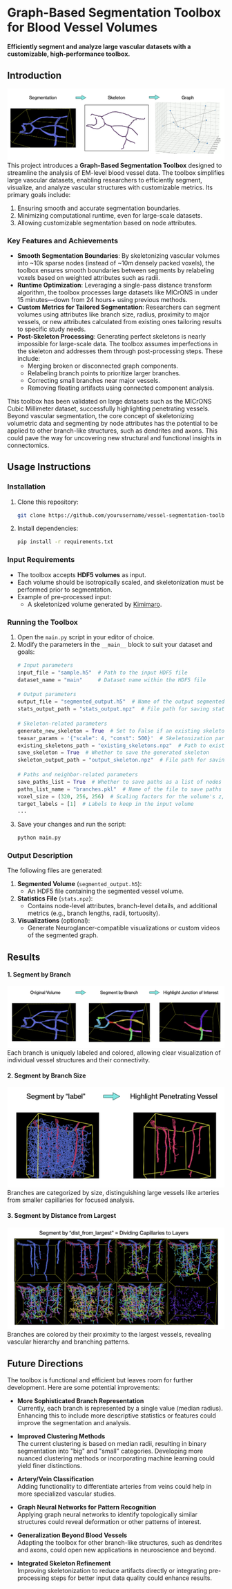 # Graph-Based Segmentation Toolbox for Blood Vessel Volumes

**Efficiently segment and analyze large vascular datasets with a customizable, high-performance toolbox.**

##  Introduction
![Workflow Chart](images/workflow_chart.png)
This project introduces a **Graph-Based Segmentation Toolbox** designed to streamline the analysis of EM-level blood vessel data. The toolbox simplifies large vascular datasets, enabling researchers to efficiently segment, visualize, and analyze vascular structures with customizable metrics. Its primary goals include:
1. Ensuring smooth and accurate segmentation boundaries.
2. Minimizing computational runtime, even for large-scale datasets.
3. Allowing customizable segmentation based on node attributes.

### Key Features and Achievements
- **Smooth Segmentation Boundaries**: By skeletonizing vascular volumes into ~10k sparse nodes (instead of ~10m densely packed voxels), the toolbox ensures smooth boundaries between segments by relabeling voxels based on weighted attributes such as radii.
- **Runtime Optimization**: Leveraging a single-pass distance transform algorithm, the toolbox processes large datasets like MICrONS in under 15 minutes—down from 24 hours+ using previous methods.
- **Custom Metrics for Tailored Segmentation**: Researchers can segment volumes using attributes like branch size, radius, proximity to major vessels, or new attributes calculated from existing ones tailoring results to specific study needs.
- **Post-Skeleton Processing**: Generating perfect skeletons is nearly impossible for large-scale data. The toolbox assumes imperfections in the skeleton and addresses them through post-processing steps. These include:
  - Merging broken or disconnected graph components.
  - Relabeling branch points to prioritize larger branches.
  - Correcting small branches near major vessels.
  - Removing floating artifacts using connected component analysis.

This toolbox has been validated on large datasets such as the MICrONS Cubic Millimeter dataset, successfully highlighting penetrating vessels. Beyond vascular segmentation, the core concept of skeletonizing volumetric data and segmenting by node attributes has the potential to be applied to other branch-like structures, such as dendrites and axons. This could pave the way for uncovering new structural and functional insights in connectomics.

## Usage Instructions

### **Installation**
1. Clone this repository:
   ```bash
   git clone https://github.com/yourusername/vessel-segmentation-toolbox.git
   ```
2. Install dependencies:
   ```bash
   pip install -r requirements.txt
   ```
### **Input Requirements**
- The toolbox accepts **HDF5 volumes** as input.
- Each volume should be isotropically scaled, and skeletonization must be performed prior to segmentation.
- Example of pre-processed input:
  - A skeletonized volume generated by [Kimimaro](https://github.com/seung-lab/kimimaro).

### **Running the Toolbox**
1. Open the `main.py` script in your editor of choice.
2. Modify the parameters in the `__main__` block to suit your dataset and goals:
   ```python
   # Input parameters
   input_file = "sample.h5"  # Path to the input HDF5 file
   dataset_name = "main"     # Dataset name within the HDF5 file

   # Output parameters
   output_file = "segmented_output.h5"  # Name of the output segmented volume
   stats_output_path = "stats_output.npz"  # File path for saving statistics

   # Skeleton-related parameters
   generate_new_skeleton = True  # Set to False if an existing skeleton is provided
   teasar_params = '{"scale": 4, "const": 500}'  # Skeletonization parameters
   existing_skeletons_path = "existing_skeletons.npz"  # Path to existing skeleton file
   save_skeleton = True  # Whether to save the generated skeleton
   skeleton_output_path = "output_skeleton.npz"  # File path for saving the skeleton

   # Paths and neighbor-related parameters
   save_paths_list = True  # Whether to save paths as a list of nodes
   paths_list_name = "branches.pkl"  # Name of the file to save paths as pickle
   voxel_size = (320, 256, 256)  # Scaling factors for the volume's z, y, x axes
   target_labels = [1]  # Labels to keep in the input volume
   ...
   ```
3. Save your changes and run the script:
   ```bash
   python main.py
   ```
### **Output Description**
The following files are generated:
1. **Segmented Volume** (`segmented_output.h5`):
   - An HDF5 file containing the segmented vessel volume.
2. **Statistics File** (`stats.npz`):
   - Contains node-level attributes, branch-level details, and additional metrics (e.g., branch lengths, radii, tortuosity).
3. **Visualizations** (optional):
   - Generate Neuroglancer-compatible visualizations or custom videos of the segmented graph.

## Results

#### **1. Segment by Branch**
![Segment by Branch](images/segment_by_branch.png)
Each branch is uniquely labeled and colored, allowing clear visualization of individual vessel structures and their connectivity.

#### **2. Segment by Branch Size**
![Segment by Branch Size](images/segment_by_branch_size.png)
Branches are categorized by size, distinguishing large vessels like arteries from smaller capillaries for focused analysis.

#### **3. Segment by Distance from Largest**
![Segment by Distance from Largest](images/segment_by_distance.png)
Branches are colored by their proximity to the largest vessels, revealing vascular hierarchy and branching patterns.

## Future Directions

The toolbox is functional and efficient but leaves room for further development. Here are some potential improvements:

- **More Sophisticated Branch Representation**  
  Currently, each branch is represented by a single value (median radius). Enhancing this to include more descriptive statistics or features could improve the segmentation and analysis.

- **Improved Clustering Methods**  
  The current clustering is based on median radii, resulting in binary segmentation into "big" and "small" categories. Developing more nuanced clustering methods or incorporating machine learning could yield finer distinctions.

- **Artery/Vein Classification**  
  Adding functionality to differentiate arteries from veins could help in more specialized vascular studies.

- **Graph Neural Networks for Pattern Recognition**  
  Applying graph neural networks to identify topologically similar structures could reveal deformation or other patterns of interest.

- **Generalization Beyond Blood Vessels**  
  Adapting the toolbox for other branch-like structures, such as dendrites and axons, could open new applications in neuroscience and beyond.

- **Integrated Skeleton Refinement**  
  Improving skeletonization to reduce artifacts directly or integrating pre-processing steps for better input data quality could enhance results.
